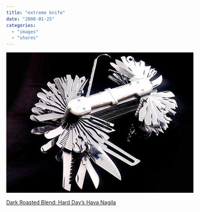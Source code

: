 ```yaml
---
title: "extreme knife"
date: "2008-01-25"
categories: 
  - "images"
  - "shares"
---
```


![](images/4wnP83SaF4m9u6idpxuvyPSH_500.jpg)

[Dark Roasted Blend: Hard Day’s Hava Nagila](http://www.darkroastedblend.com/2008/01/hard-days-hava-nagila.html)

